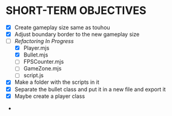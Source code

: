 # SHORT-TERM OBJECTIVES
- [x] Create gameplay size same as touhou
- [x] Adjust boundary border to the new gameplay size 
- [ ] *Refactoring In Progress*
    * [x] Player.mjs
    * [x] Bullet.mjs
    * [ ] FPSCounter.mjs
    * [ ] GameZone.mjs
    * [ ] script.js
- [x] Make a folder with the scripts in it
- [x] Separate the bullet class and put it in a new file and export it 
- [x] Maybe create a player class 
- 



